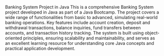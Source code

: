 Banking System Project in Java
This is a comprehensive Banking System project developed in Java as part of a Java Bootcamp. The project covers a wide range of functionalities from basic to advanced, simulating real-world banking operations. Key features include account creation, deposit and withdrawal transactions, balance inquiries, fund transfers between accounts, and transaction history tracking. The system is built using object-oriented principles, ensuring scalability and maintainability, and serves as an excellent learning resource for understanding core Java concepts and practical application development.
